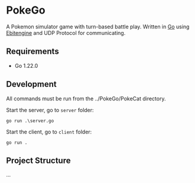# PokeGo

A Pokemon simulator game with turn-based battle play. Written in [Go](https://golang.org) using [Ebitengine](https://ebiten.org) and UDP Protocol for communicating.

## Requirements

- Go 1.22.0

## Development

All commands must be run from the ../PokeGo/PokeCat directory.

Start the server, go to `server` folder:

```
go run .\server.go
```

Start the client, go to `client` folder:

```
go run .
```

## Project Structure
...
